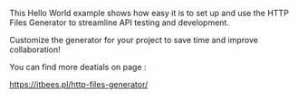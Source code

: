 This Hello World example shows how easy it is to set up and use
the HTTP Files Generator to streamline API testing and development. 

Customize the generator for your project to save time and improve collaboration!

You can find more deatials on page :

https://itbees.pl/http-files-generator/
